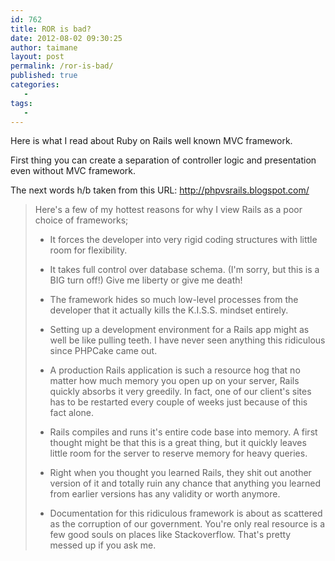 ```yaml
---
id: 762
title: ROR is bad?
date: 2012-08-02 09:30:25
author: taimane
layout: post
permalink: /ror-is-bad/
published: true
categories:
   -
tags:
   -
---
```

Here is what I read about Ruby on Rails well known MVC framework.

First thing you can create a separation of controller logic and presentation even without MVC framework.



The next words h/b taken from this URL: http://phpvsrails.blogspot.com/



<blockquote>Here's a few of my hottest reasons for why I view Rails as a poor choice of frameworks;

+ It forces the developer into very rigid coding structures with little room for flexibility.

+ It takes full control over database schema. (I'm sorry, but this is a BIG turn off!) Give me liberty or give me death!

+ The framework hides so much low-level processes from the developer that it actually kills the K.I.S.S. mindset entirely.

+ Setting up a development environment for a Rails app might as well be like pulling teeth. I have never seen anything this ridiculous since PHPCake came out.

+ A production Rails application is such a resource hog that no matter how much memory you open up on your server, Rails quickly absorbs it very greedily. In fact, one of our client's sites has to be restarted every couple of weeks just because of this fact alone.

+ Rails compiles and runs it's entire code base into memory. A first thought might be that this is a great thing, but it quickly leaves little room for the server to reserve memory for heavy queries.

+ Right when you thought you learned Rails, they shit out another version of it and totally ruin any chance that anything you learned from earlier versions has any validity or worth anymore.

+ Documentation for this ridiculous framework is about as scattered as the corruption of our government. You're only real resource is a few good souls on places like Stackoverflow. That's pretty messed up if you ask me.
</blockquote>



